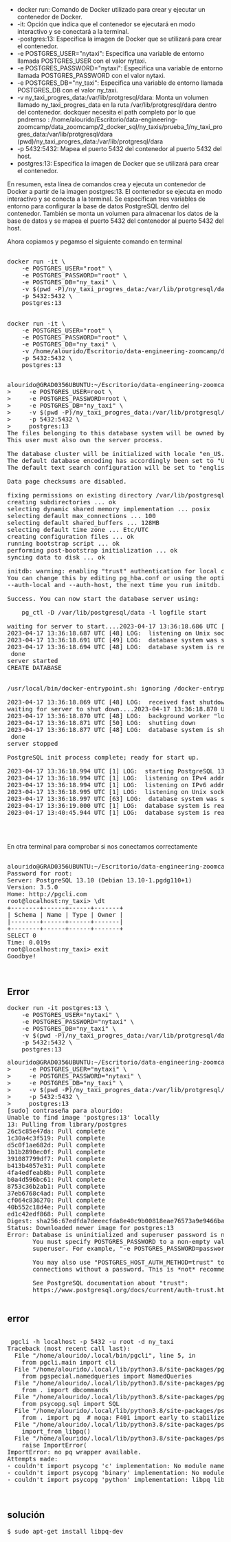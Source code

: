 ##

* docker run: Comando de Docker utilizado para crear y ejecutar un contenedor de Docker.
* -it: Opción que indica que el contenedor se ejecutará en modo interactivo y se conectará a la terminal.
* -postgres:13: Especifica la imagen de Docker que se utilizará para crear el contenedor.
* -e POSTGRES_USER="nytaxi": Especifica una variable de entorno llamada POSTGRES_USER con el valor nytaxi.
* -e POSTGRES_PASSWORD="nytaxi": Especifica una variable de entorno llamada POSTGRES_PASSWORD con el valor nytaxi.
* -e POSTGRES_DB="ny_taxi": Especifica una variable de entorno llamada POSTGRES_DB con el valor ny_taxi.
* -v ny_taxi_progres_data:/var/lib/protgresql/dara: Monta un volumen llamado ny_taxi_progres_data en la ruta /var/lib/protgresql/dara dentro del contenedor. dockquer necesita el path completo por lo que pndremso :
    /home/alourido/Escritorio/data-engineering-zoomcamp/data_zoomcamp/2_docker_sql/ny_taxis/prueba_1/ny_taxi_progres_data:/var/lib/protgresql/dara 
    (pwd)/ny_taxi_progres_data:/var/lib/protgresql/dara 
* -p 5432:5432: Mapea el puerto 5432 del contenedor al puerto 5432 del host.
* postgres:13: Especifica la imagen de Docker que se utilizará para crear el contenedor.

En resumen, esta línea de comandos crea y ejecuta un contenedor de Docker a partir de la imagen postgres:13. El contenedor se ejecuta en modo interactivo y se conecta a la terminal. Se especifican tres variables de entorno para configurar la base de datos PostgreSQL dentro del contenedor. También se monta un volumen para almacenar los datos de la base de datos y se mapea el puerto 5432 del contenedor al puerto 5432 del host.

Ahora copiamos y pegamso el siguiente comando en terminal

<pre>

docker run -it \
    -e POSTGRES_USER="root" \
    -e POSTGRES_PASSWORD="root" \
    -e POSTGRES_DB="ny_taxi" \
    -v $(pwd -P)/ny_taxi_progres_data:/var/lib/protgresql/data \
    -p 5432:5432 \
    postgres:13


docker run -it \
    -e POSTGRES_USER="root" \
    -e POSTGRES_PASSWORD="root" \
    -e POSTGRES_DB="ny_taxi" \
    -v /home/alourido/Escritorio/data-engineering-zoomcamp/data_zoomcamp/2_docker_sql/ny_taxis/prueba_1/ny_taxi_progres_data:/var/lib/protgresql/data \
    -p 5432:5432 \
    postgres:13

</pre>

<pre>
alourido@GRAD0356UBUNTU:~/Escritorio/data-engineering-zoomcamp/data_zoomcamp/2_docker_sql/ny_taxis/prueba_1$ sudo docker run -it \
>     -e POSTGRES_USER=root \
>     -e POSTGRES_PASSWORD=root \
>     -e POSTGRES_DB="ny_taxi" \
>     -v $(pwd -P)/ny_taxi_progres_data:/var/lib/protgresql/data \
>     -p 5432:5432 \
>     postgres:13
The files belonging to this database system will be owned by user "postgres".
This user must also own the server process.

The database cluster will be initialized with locale "en_US.utf8".
The default database encoding has accordingly been set to "UTF8".
The default text search configuration will be set to "english".

Data page checksums are disabled.

fixing permissions on existing directory /var/lib/postgresql/data ... ok
creating subdirectories ... ok
selecting dynamic shared memory implementation ... posix
selecting default max_connections ... 100
selecting default shared_buffers ... 128MB
selecting default time zone ... Etc/UTC
creating configuration files ... ok
running bootstrap script ... ok
performing post-bootstrap initialization ... ok
syncing data to disk ... ok

initdb: warning: enabling "trust" authentication for local connections
You can change this by editing pg_hba.conf or using the option -A, or
--auth-local and --auth-host, the next time you run initdb.

Success. You can now start the database server using:

    pg_ctl -D /var/lib/postgresql/data -l logfile start

waiting for server to start....2023-04-17 13:36:18.686 UTC [48] LOG:  starting PostgreSQL 13.10 (Debian 13.10-1.pgdg110+1) on x86_64-pc-linux-gnu, compiled by gcc (Debian 10.2.1-6) 10.2.1 20210110, 64-bit
2023-04-17 13:36:18.687 UTC [48] LOG:  listening on Unix socket "/var/run/postgresql/.s.PGSQL.5432"
2023-04-17 13:36:18.691 UTC [49] LOG:  database system was shut down at 2023-04-17 13:36:18 UTC
2023-04-17 13:36:18.694 UTC [48] LOG:  database system is ready to accept connections
 done
server started
CREATE DATABASE


/usr/local/bin/docker-entrypoint.sh: ignoring /docker-entrypoint-initdb.d/*

2023-04-17 13:36:18.869 UTC [48] LOG:  received fast shutdown request
waiting for server to shut down....2023-04-17 13:36:18.870 UTC [48] LOG:  aborting any active transactions
2023-04-17 13:36:18.870 UTC [48] LOG:  background worker "logical replication launcher" (PID 55) exited with exit code 1
2023-04-17 13:36:18.871 UTC [50] LOG:  shutting down
2023-04-17 13:36:18.877 UTC [48] LOG:  database system is shut down
 done
server stopped

PostgreSQL init process complete; ready for start up.

2023-04-17 13:36:18.994 UTC [1] LOG:  starting PostgreSQL 13.10 (Debian 13.10-1.pgdg110+1) on x86_64-pc-linux-gnu, compiled by gcc (Debian 10.2.1-6) 10.2.1 20210110, 64-bit
2023-04-17 13:36:18.994 UTC [1] LOG:  listening on IPv4 address "0.0.0.0", port 5432
2023-04-17 13:36:18.994 UTC [1] LOG:  listening on IPv6 address "::", port 5432
2023-04-17 13:36:18.995 UTC [1] LOG:  listening on Unix socket "/var/run/postgresql/.s.PGSQL.5432"
2023-04-17 13:36:18.997 UTC [63] LOG:  database system was shut down at 2023-04-17 13:36:18 UTC
2023-04-17 13:36:19.000 UTC [1] LOG:  database system is ready to accept connections
2023-04-17 13:40:45.944 UTC [1] LOG:  database system is ready to accept connections



</pre>

En otra terminal  para comprobar si nos conectamos correctamente

<pre>

alourido@GRAD0356UBUNTU:~/Escritorio/data-engineering-zoomcamp/data_zoomcamp/2_docker_sql/ny_taxis$ pgcli -h localhost -p 5432 -u root -d ny_taxi
Password for root: 
Server: PostgreSQL 13.10 (Debian 13.10-1.pgdg110+1)
Version: 3.5.0
Home: http://pgcli.com
root@localhost:ny_taxi> \dt
+--------+------+------+-------+
| Schema | Name | Type | Owner |
|--------+------+------+-------|
+--------+------+------+-------+
SELECT 0
Time: 0.019s
root@localhost:ny_taxi> exit
Goodbye!


</pre>
## Error 

<pre>
docker run -it postgres:13 \
    -e POSTGRES_USER="nytaxi" \
    -e POSTGRES_PASSWORD="nytaxi" \
    -e POSTGRES_DB="ny_taxi" \
    -v $(pwd -P)/ny_taxi_progres_data:/var/lib/protgresql/data \
    -p 5432:5432 \
    postgres:13
</pre>

<pre>
alourido@GRAD0356UBUNTU:~/Escritorio/data-engineering-zoomcamp/data_zoomcamp/2_docker_sql/ny_taxis/prueba_1$  sudo docker run -it postgres:13 \
>     -e POSTGRES_USER="nytaxi" \
>     -e POSTGRES_PASSWORD="nytaxi" \
>     -e POSTGRES_DB="ny_taxi" \
>     -v $(pwd -P)/ny_taxi_progres_data:/var/lib/protgresql/dara \
>     -p 5432:5432 \
>     postgres:13
[sudo] contraseña para alourido: 
Unable to find image 'postgres:13' locally
13: Pulling from library/postgres
26c5c85e47da: Pull complete 
1c30a4c3f519: Pull complete 
d5c0f1ae682d: Pull complete 
1b1b2890ec0f: Pull complete 
391087799df7: Pull complete 
b413b4057e31: Pull complete 
4fa4edfeab8b: Pull complete 
b0a4d596bc61: Pull complete 
8753c36b2ab1: Pull complete 
37eb6768c4ad: Pull complete 
cf064c836270: Pull complete 
40b552c18d4e: Pull complete 
ed1c42edf868: Pull complete 
Digest: sha256:67edfda7deeecfda8e40c9b00818eae76573a9e9466ba7edbc536662d128173b
Status: Downloaded newer image for postgres:13
Error: Database is uninitialized and superuser password is not specified.
       You must specify POSTGRES_PASSWORD to a non-empty value for the
       superuser. For example, "-e POSTGRES_PASSWORD=password" on "docker run".

       You may also use "POSTGRES_HOST_AUTH_METHOD=trust" to allow all
       connections without a password. This is *not* recommended.

       See PostgreSQL documentation about "trust":
       https://www.postgresql.org/docs/current/auth-trust.html

</pre>


## error
<pre>

 pgcli -h localhost -p 5432 -u root -d ny_taxi
Traceback (most recent call last):
  File "/home/alourido/.local/bin/pgcli", line 5, in <module>
    from pgcli.main import cli
  File "/home/alourido/.local/lib/python3.8/site-packages/pgcli/main.py", line 2, in <module>
    from pgspecial.namedqueries import NamedQueries
  File "/home/alourido/.local/lib/python3.8/site-packages/pgspecial/__init__.py", line 12, in <module>
    from . import dbcommands
  File "/home/alourido/.local/lib/python3.8/site-packages/pgspecial/dbcommands.py", line 7, in <module>
    from psycopg.sql import SQL
  File "/home/alourido/.local/lib/python3.8/site-packages/psycopg/__init__.py", line 9, in <module>
    from . import pq  # noqa: F401 import early to stabilize side effects
  File "/home/alourido/.local/lib/python3.8/site-packages/psycopg/pq/__init__.py", line 114, in <module>
    import_from_libpq()
  File "/home/alourido/.local/lib/python3.8/site-packages/psycopg/pq/__init__.py", line 106, in import_from_libpq
    raise ImportError(
ImportError: no pq wrapper available.
Attempts made:
- couldn't import psycopg 'c' implementation: No module named 'psycopg_c'
- couldn't import psycopg 'binary' implementation: No module named 'psycopg_binary'
- couldn't import psycopg 'python' implementation: libpq library not found


</pre>

## solución

<pre>
$ sudo apt-get install libpq-dev
</pre>